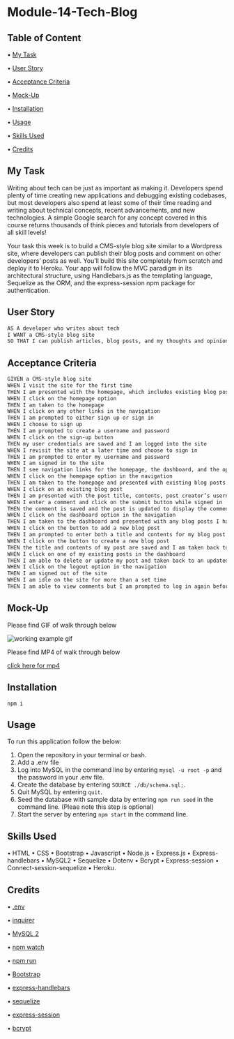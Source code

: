 # Module-14-Tech-Blog

## Table of Content

• [My Task](#my-task)

• [User Story](#user-story)

• [Acceptance Criteria](#acceptance-criteria)

• [Mock-Up](#mock-up)

• [Installation](#installation)

• [Usage](#usage)

• [Skills Used](#skills-used)

• [Credits](#credits)

## My Task

Writing about tech can be just as important as making it. Developers spend plenty of time creating new applications and debugging existing codebases, but most developers also spend at least some of their time reading and writing about technical concepts, recent advancements, and new technologies. A simple Google search for any concept covered in this course returns thousands of think pieces and tutorials from developers of all skill levels!

Your task this week is to build a CMS-style blog site similar to a Wordpress site, where developers can publish their blog posts and comment on other developers’ posts as well. You’ll build this site completely from scratch and deploy it to Heroku. Your app will follow the MVC paradigm in its architectural structure, using Handlebars.js as the templating language, Sequelize as the ORM, and the express-session npm package for authentication.

## User Story

```md
AS A developer who writes about tech
I WANT a CMS-style blog site
SO THAT I can publish articles, blog posts, and my thoughts and opinions
```

## Acceptance Criteria

```md
GIVEN a CMS-style blog site
WHEN I visit the site for the first time
THEN I am presented with the homepage, which includes existing blog posts if any have been posted; navigation links for the homepage and the dashboard; and the option to log in
WHEN I click on the homepage option
THEN I am taken to the homepage
WHEN I click on any other links in the navigation
THEN I am prompted to either sign up or sign in
WHEN I choose to sign up
THEN I am prompted to create a username and password
WHEN I click on the sign-up button
THEN my user credentials are saved and I am logged into the site
WHEN I revisit the site at a later time and choose to sign in
THEN I am prompted to enter my username and password
WHEN I am signed in to the site
THEN I see navigation links for the homepage, the dashboard, and the option to log out
WHEN I click on the homepage option in the navigation
THEN I am taken to the homepage and presented with existing blog posts that include the post title and the date created
WHEN I click on an existing blog post
THEN I am presented with the post title, contents, post creator’s username, and date created for that post and have the option to leave a comment
WHEN I enter a comment and click on the submit button while signed in
THEN the comment is saved and the post is updated to display the comment, the comment creator’s username, and the date created
WHEN I click on the dashboard option in the navigation
THEN I am taken to the dashboard and presented with any blog posts I have already created and the option to add a new blog post
WHEN I click on the button to add a new blog post
THEN I am prompted to enter both a title and contents for my blog post
WHEN I click on the button to create a new blog post
THEN the title and contents of my post are saved and I am taken back to an updated dashboard with my new blog post
WHEN I click on one of my existing posts in the dashboard
THEN I am able to delete or update my post and taken back to an updated dashboard
WHEN I click on the logout option in the navigation
THEN I am signed out of the site
WHEN I am idle on the site for more than a set time
THEN I am able to view comments but I am prompted to log in again before I can add, update, or delete comments
```

## Mock-Up

Please find GIF of walk through below

![working example gif](./assets/Object%20Relational%20Mapping.gif)

Please find MP4 of walk through below

[click here for mp4](https://drive.google.com/file/d/1PyFQjxXppL-zDcxn1_LaYSURqwbmniJk/view)

## Installation

```
npm i
```

## Usage

To run this application follow the below:

1. Open the repository in your terminal or bash.
2. Add a .env file
3. Log into MySQL in the command line by entering ```mysql -u root -p``` and the password in your .env file.
4. Create the database by entering ```SOURCE ./db/schema.sql;```.
5. Quit MySQL by entering ```quit```.
6. Seed the database with sample data by entering ```npm run seed``` in the command line. (Pleae note this step is optional) 
7. Start the server by entering ```npm start``` in the command line.

## Skills Used

• HTML
• CSS
• Bootstrap
• Javascript
• Node.js 
• Express.js
• Express-handlebars
• MySQL2
• Sequelize
• Dotenv
• Bcrypt
• Express-session
• Connect-session-sequelize
• Heroku.

## Credits

• [.env](https://www.npmjs.com/package/dotenv)

• [inquirer](https://www.npmjs.com/package/inquirer/v/8.2.4)

• [MySQL 2](https://www.npmjs.com/package/mysql2)

• [npm watch](https://www.npmjs.com/package/npm-watch)

• [npm run](https://www.npmjs.com/package/npm-run)

• [Bootstrap](https://getbootstrap.com/docs/4.5/getting-started/introduction/)

• [express-handlebars](https://www.npmjs.com/package/express-handlebars)

• [sequelize](https://www.npmjs.com/package/sequelize)

• [express-session](https://www.npmjs.com/package/express-session)

• [bcrypt](https://www.npmjs.com/package/bcrypt)